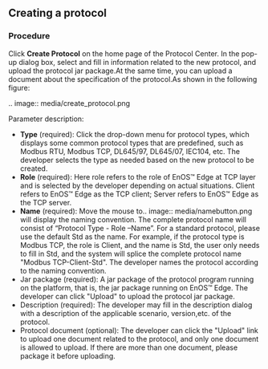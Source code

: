 ## Creating a protocol

### Procedure

Click **Create Protocol** on the home page of the Protocol Center. In the pop-up dialog box, select and fill in information related to the new protocol, and upload the protocol jar package.At the same time, you can upload a document about the specification of the protocol.As shown in the following figure:

.. image:: media/create_protocol.png

Parameter description:

- **Type** (required): Click the drop-down menu for protocol types, which displays some common protocol types that are predefined, such as Modbus RTU, Modbus TCP, DL645/97, DL645/07, IEC104, etc. The developer selects the type as needed based on the new protocol to be created.
- **Role** (required): Here role refers to the role of EnOS™ Edge at TCP layer and is selected by the developer depending on actual situations. Client refers to EnOS™ Edge as the TCP client; Server refers to EnOS™ Edge as the TCP server.
- **Name** (required): Move the mouse to.. image:: media/namebutton.png will display the naming convention. The complete protocol name will consist of “Protocol Type - Role –Name”. For a standard protocol, please use the default Std as the name. For example, if the protocol type is Modbus TCP, the role is Client, and the name is Std, the user only needs to fill in Std, and the system will splice the complete protocol name "Modbus TCP-Client-Std". The developer names the protocol according to the naming convention.
- Jar package (required): A jar package of the protocol program running on the platform, that is, the jar package running on EnOS™ Edge. The developer can click "Upload" to upload the protocol jar package.
- Description (required): The developer may fill in the description dialog with a description of the applicable scenario, version,etc. of the protocol.
- Protocol document (optional): The developer can click the "Upload" link to upload one document related to the protocol, and only one document is allowed to upload. If there are more than one document, please package it before uploading.
